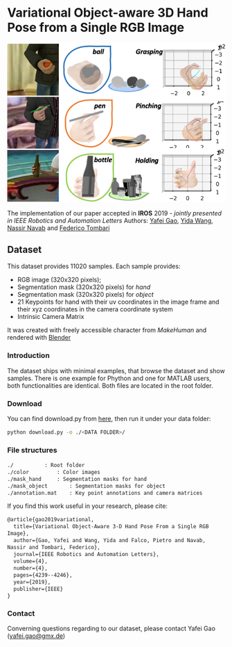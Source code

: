 # Variational Object-aware 3D Hand Pose from a Single RGB Image
![VO-handpose](images/vo-hand.png)

The implementation of our paper accepted in **IROS** 2019 - *jointly presented in IEEE Robotics and Automation Letters*
Authors: [Yafei Gao](https://www.linkedin.com/in/yafei-gao-0900a0131/?originalSubdomain=de), [Yida Wang](https://wangyida.github.io), [Nassir Navab](http://campar.in.tum.de/Main/NassirNavab) and [Federico Tombari](http://campar.in.tum.de/Main/FedericoTombari)

## Dataset
This dataset provides 11020 samples. Each sample provides:

+ RGB image (320x320 pixels); 
+ Segmentation mask (320x320 pixels) for *hand*
+ Segmentation mask (320x320 pixels) for *object*
+ 21 Keypoints for hand with their uv coordinates in the image frame and their xyz coordinates in the camera coordinate system
+ Intrinsic Camera Matrix


It was created with freely accessible character from *MakeHuman* and rendered with [Blender](www.blender.org)

### Introduction
The dataset ships with minimal examples, that browse the dataset and show samples.
There is one example for Phython and one for MATLAB users, both functionalities are identical.
Both files are located in the root folder.

### Download

You can find download.py from [here](https://github.com/wangyida/VO-handpose/blob/master/download.py),  then run it under your data folder:

```bash
python download.py -o ./<DATA FOLDER>/
```

### File structures
```
./ 			: Root folder
./color			: Color images
./mask_hand		: Segmentation masks for hand
./mask_object		: Segmentation masks for object
./annotation.mat	: Key point annotations and camera matrices
```

If you find this work useful in your research, please cite:
```
@article{gao2019variational,
  title={Variational Object-Aware 3-D Hand Pose From a Single RGB Image},
  author={Gao, Yafei and Wang, Yida and Falco, Pietro and Navab, Nassir and Tombari, Federico},
  journal={IEEE Robotics and Automation Letters},
  volume={4},
  number={4},
  pages={4239--4246},
  year={2019},
  publisher={IEEE}
}
```
### Contact
Converning questions regarding to our dataset, please contact Yafei Gao (yafei.gao@gmx.de)
